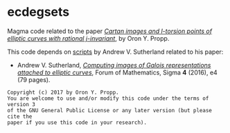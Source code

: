 # ecdegsets
Magma code related to the paper [*Cartan images and l-torsion points of elliptic curves with rational j-invariant*](https://arxiv.org/abs/1702.00121), by Oron Y. Propp.

This code depends on [scripts](http://math.mit.edu/~drew/galrep/) by Andrew V. Sutherland related to his paper:
* Andrew V. Sutherland, [*Computing images of Galois representations attached to elliptic curves*](http://dx.doi.org/10.1017/fms.2015.33), Forum of Mathematics, Sigma **4** (2016), e4 (79 pages).

~~~~
Copyright (c) 2017 by Oron Y. Propp.
You are welcome to use and/or modify this code under the terms of version 3
of the GNU General Public License or any later version (but please cite the
paper if you use this code in your research).
~~~~

